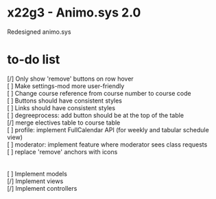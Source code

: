 # x22g3 - Animo.sys 2.0

Redesigned animo.sys

# to-do list

[/] Only show 'remove' buttons on row hover
<br>
[ ] Make settings-mod more user-friendly
<br>
[ ] Change course reference from course number to course code
<br>
[ ] Buttons should have consistent styles
<br>
[ ] Links should have consistent styles
<br>
[ ] degreeprocess: add button should be at the top of the table
<br>
[/] merge electives table to course table
<br>
[ ] profile: implement FullCalendar API (for weekly and tabular schedule view)
<br>
[ ] moderator: implement feature where moderator sees class requests
<br>
[ ] replace 'remove' anchors with icons
<br>
<br>
<br>
[ ] Implement models
<br>
[/] Implement views
<br>
[/] Implement controllers
